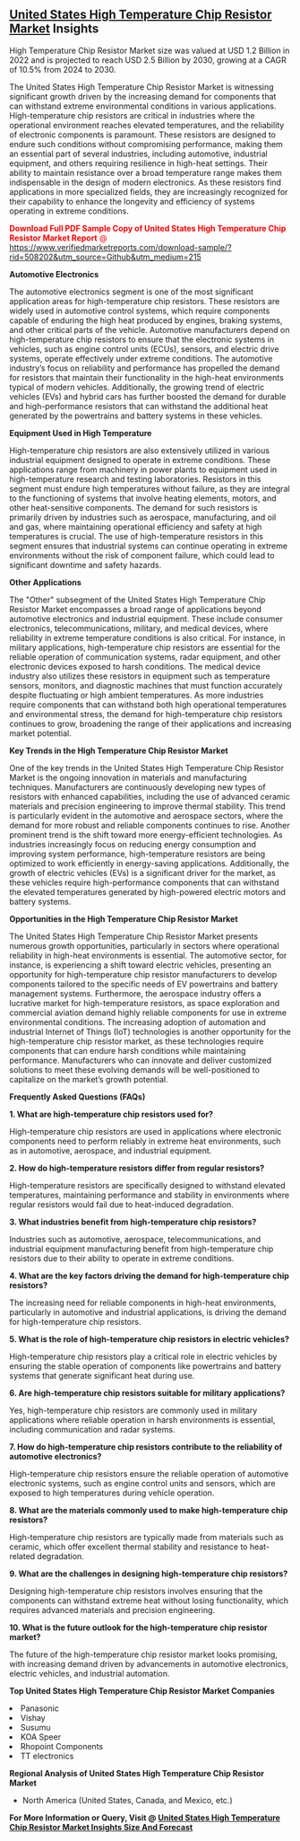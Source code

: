 <h2><a href="https://www.verifiedmarketreports.com/download-sample/?rid=508202&amp;utm_source=Github&amp;utm_medium=215" target="_blank">United States High Temperature Chip Resistor Market</a> Insights</h2><p>High Temperature Chip Resistor Market size was valued at USD 1.2 Billion in 2022 and is projected to reach USD 2.5 Billion by 2030, growing at a CAGR of 10.5% from 2024 to 2030.</p><p><p>The United States High Temperature Chip Resistor Market is witnessing significant growth driven by the increasing demand for components that can withstand extreme environmental conditions in various applications. High-temperature chip resistors are critical in industries where the operational environment reaches elevated temperatures, and the reliability of electronic components is paramount. These resistors are designed to endure such conditions without compromising performance, making them an essential part of several industries, including automotive, industrial equipment, and others requiring resilience in high-heat settings. Their ability to maintain resistance over a broad temperature range makes them indispensable in the design of modern electronics. As these resistors find applications in more specialized fields, they are increasingly recognized for their capability to enhance the longevity and efficiency of systems operating in extreme conditions. <p><span class=""><span style="color: #ff0000;"><strong>Download Full PDF Sample Copy of United States High Temperature Chip Resistor Market Report</strong> @ </span><a href="https://www.verifiedmarketreports.com/download-sample/?rid=508202&amp;utm_source=Github&amp;utm_medium=215" target="_blank">https://www.verifiedmarketreports.com/download-sample/?rid=508202&amp;utm_source=Github&amp;utm_medium=215</a></span></p></p> <p><strong>Automotive Electronics</strong></p> <p>The automotive electronics segment is one of the most significant application areas for high-temperature chip resistors. These resistors are widely used in automotive control systems, which require components capable of enduring the high heat produced by engines, braking systems, and other critical parts of the vehicle. Automotive manufacturers depend on high-temperature chip resistors to ensure that the electronic systems in vehicles, such as engine control units (ECUs), sensors, and electric drive systems, operate effectively under extreme conditions. The automotive industry’s focus on reliability and performance has propelled the demand for resistors that maintain their functionality in the high-heat environments typical of modern vehicles. Additionally, the growing trend of electric vehicles (EVs) and hybrid cars has further boosted the demand for durable and high-performance resistors that can withstand the additional heat generated by the powertrains and battery systems in these vehicles.</p> <p><strong>Equipment Used in High Temperature</strong></p> <p>High-temperature chip resistors are also extensively utilized in various industrial equipment designed to operate in extreme conditions. These applications range from machinery in power plants to equipment used in high-temperature research and testing laboratories. Resistors in this segment must endure high temperatures without failure, as they are integral to the functioning of systems that involve heating elements, motors, and other heat-sensitive components. The demand for such resistors is primarily driven by industries such as aerospace, manufacturing, and oil and gas, where maintaining operational efficiency and safety at high temperatures is crucial. The use of high-temperature resistors in this segment ensures that industrial systems can continue operating in extreme environments without the risk of component failure, which could lead to significant downtime and safety hazards.</p> <p><strong>Other Applications</strong></p> <p>The "Other" subsegment of the United States High Temperature Chip Resistor Market encompasses a broad range of applications beyond automotive electronics and industrial equipment. These include consumer electronics, telecommunications, military, and medical devices, where reliability in extreme temperature conditions is also critical. For instance, in military applications, high-temperature chip resistors are essential for the reliable operation of communication systems, radar equipment, and other electronic devices exposed to harsh conditions. The medical device industry also utilizes these resistors in equipment such as temperature sensors, monitors, and diagnostic machines that must function accurately despite fluctuating or high ambient temperatures. As more industries require components that can withstand both high operational temperatures and environmental stress, the demand for high-temperature chip resistors continues to grow, broadening the range of their applications and increasing market potential.</p> <p><strong>Key Trends in the High Temperature Chip Resistor Market</strong></p> <p>One of the key trends in the United States High Temperature Chip Resistor Market is the ongoing innovation in materials and manufacturing techniques. Manufacturers are continuously developing new types of resistors with enhanced capabilities, including the use of advanced ceramic materials and precision engineering to improve thermal stability. This trend is particularly evident in the automotive and aerospace sectors, where the demand for more robust and reliable components continues to rise. Another prominent trend is the shift toward more energy-efficient technologies. As industries increasingly focus on reducing energy consumption and improving system performance, high-temperature resistors are being optimized to work efficiently in energy-saving applications. Additionally, the growth of electric vehicles (EVs) is a significant driver for the market, as these vehicles require high-performance components that can withstand the elevated temperatures generated by high-powered electric motors and battery systems.</p> <p><strong>Opportunities in the High Temperature Chip Resistor Market</strong></p> <p>The United States High Temperature Chip Resistor Market presents numerous growth opportunities, particularly in sectors where operational reliability in high-heat environments is essential. The automotive sector, for instance, is experiencing a shift toward electric vehicles, presenting an opportunity for high-temperature chip resistor manufacturers to develop components tailored to the specific needs of EV powertrains and battery management systems. Furthermore, the aerospace industry offers a lucrative market for high-temperature resistors, as space exploration and commercial aviation demand highly reliable components for use in extreme environmental conditions. The increasing adoption of automation and industrial Internet of Things (IoT) technologies is another opportunity for the high-temperature chip resistor market, as these technologies require components that can endure harsh conditions while maintaining performance. Manufacturers who can innovate and deliver customized solutions to meet these evolving demands will be well-positioned to capitalize on the market’s growth potential.</p> <p><strong>Frequently Asked Questions (FAQs)</strong></p> <p><strong>1. What are high-temperature chip resistors used for?</strong></p> <p>High-temperature chip resistors are used in applications where electronic components need to perform reliably in extreme heat environments, such as in automotive, aerospace, and industrial equipment.</p> <p><strong>2. How do high-temperature resistors differ from regular resistors?</strong></p> <p>High-temperature resistors are specifically designed to withstand elevated temperatures, maintaining performance and stability in environments where regular resistors would fail due to heat-induced degradation.</p> <p><strong>3. What industries benefit from high-temperature chip resistors?</strong></p> <p>Industries such as automotive, aerospace, telecommunications, and industrial equipment manufacturing benefit from high-temperature chip resistors due to their ability to operate in extreme conditions.</p> <p><strong>4. What are the key factors driving the demand for high-temperature chip resistors?</strong></p> <p>The increasing need for reliable components in high-heat environments, particularly in automotive and industrial applications, is driving the demand for high-temperature chip resistors.</p> <p><strong>5. What is the role of high-temperature chip resistors in electric vehicles?</strong></p> <p>High-temperature chip resistors play a critical role in electric vehicles by ensuring the stable operation of components like powertrains and battery systems that generate significant heat during use.</p> <p><strong>6. Are high-temperature chip resistors suitable for military applications?</strong></p> <p>Yes, high-temperature chip resistors are commonly used in military applications where reliable operation in harsh environments is essential, including communication and radar systems.</p> <p><strong>7. How do high-temperature chip resistors contribute to the reliability of automotive electronics?</strong></p> <p>High-temperature chip resistors ensure the reliable operation of automotive electronic systems, such as engine control units and sensors, which are exposed to high temperatures during vehicle operation.</p> <p><strong>8. What are the materials commonly used to make high-temperature chip resistors?</strong></p> <p>High-temperature chip resistors are typically made from materials such as ceramic, which offer excellent thermal stability and resistance to heat-related degradation.</p> <p><strong>9. What are the challenges in designing high-temperature chip resistors?</strong></p> <p>Designing high-temperature chip resistors involves ensuring that the components can withstand extreme heat without losing functionality, which requires advanced materials and precision engineering.</p> <p><strong>10. What is the future outlook for the high-temperature chip resistor market?</strong></p> <p>The future of the high-temperature chip resistor market looks promising, with increasing demand driven by advancements in automotive electronics, electric vehicles, and industrial automation.</p></p><p><strong>Top United States High Temperature Chip Resistor Market Companies</strong></p><div data-test-id=""><p><li>Panasonic</li><li> Vishay</li><li> Susumu</li><li> KOA Speer</li><li> Rhopoint Components</li><li> TT electronics</li></p><div><strong>Regional Analysis of&nbsp;United States High Temperature Chip Resistor Market</strong></div><ul><li dir="ltr"><p dir="ltr">North America&nbsp;(United States, Canada, and Mexico, etc.)</p></li></ul><p><strong>For More Information or Query, Visit @&nbsp;</strong><strong><a href="https://www.verifiedmarketreports.com/product/high-temperature-chip-resistor-market/?utm_source=Github&amp;utm_medium=215" target="_blank">United States High Temperature Chip Resistor Market Insights Size And Forecast</a></strong></p></div>
